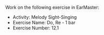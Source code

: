 Work on the following exercise in EarMaster:
- Activity: Melody Sight-Singing
- Exercise Name: Do, Re - 1 bar
- Exercise Number: 12.1
